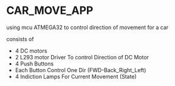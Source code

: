 # CAR_MOVE_APP

using mcu ATMEGA32 to control direction of movement for a car 

consists of 
- 4 DC motors
- 2 L293 motor Driver To control Direction of DC Motor
- 4 Push Buttons
- Each Button Control One Dir (FWD-Back_Right_Left)
- 4 Indiction Lamps For Current Movement (State)

